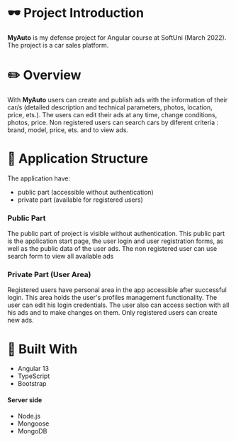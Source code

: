 # 🕶️ **Project Introduction**
 **MyAuto** is my defense project for Angular course at SoftUni (March 2022). The project is a car sales platform.

# ✏️ **Overview**
With **MyAuto** users can create and publish ads with the information of their car/s (detailed description and technical parameters, photos, location, price, ets.). The users can edit their ads at any time, change conditions, photos, price. Non registered users can search cars by diferent criteria : brand, model, price, ets. and to view ads.

# 🚧 **Application Structure**
The application have:
* public part (accessible without authentication)
* private part (available for registered users)

### Public Part

The public part of project is visible without authentication. This public part is the application start page, the user login and user registration forms, as well as the public data of the user ads. The non registered user can use search form to view all available ads

### Private Part (User Area)

Registered users have personal area in the app accessible after successful login. This area holds the user's profiles management functionality. The user can edit his login credentials. The user also can access section with all his ads and to make changes on them. Only registered users can create new ads.

# 🔨 **Built With** 
* Angular 13
* TypeScript
* Bootstrap
#### Server side
* Node.js 
* Mongoose
* MongoDB
